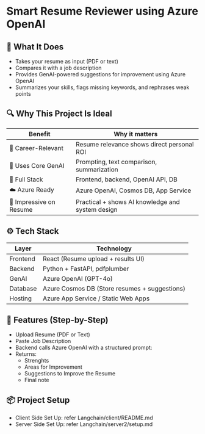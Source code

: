 ﻿# Smart Resume Reviewer using Azure OpenAI

## 🧠 What It Does
- Takes your resume as input (PDF or text)
- Compares it with a job description
- Provides GenAI-powered suggestions for improvement using Azure OpenAI
- Summarizes your skills, flags missing keywords, and rephrases weak points

## 🔍 Why This Project Is Ideal
| Benefit                | Why it matters                                      |
|------------------------|-----------------------------------------------------|
| 💼 Career-Relevant     | Resume relevance shows direct personal ROI          |
| 🧠 Uses Core GenAI     | Prompting, text comparison, summarization           |
| 🔄 Full Stack          | Frontend, backend, OpenAI API, DB                   |
| ☁️ Azure Ready         | Azure OpenAI, Cosmos DB, App Service                |
| 📄 Impressive on Resume| Practical + shows AI knowledge and system design    |

## ⚙️ Tech Stack
| Layer      | Technology                                    |
|------------|-----------------------------------------------|
| Frontend   | React (Resume upload + results UI)            |
| Backend    | Python + FastAPI, pdfplumber                  |
| GenAI      | Azure OpenAI (GPT-4o)                         |
| Database   | Azure Cosmos DB (Store resumes + suggestions) |
| Hosting    | Azure App Service / Static Web Apps           |

## 🧪 Features (Step-by-Step)
- Upload Resume (PDF or Text)
- Paste Job Description
- Backend calls Azure OpenAI with a structured prompt:
- Returns:
  - Strenghts
  - Areas for Improvement
  - Suggestions to Improve the Resume
  - Final note


 ## 📦 Project Setup 
 - Client Side Set Up: refer Langchain/client/README.md
 - Server Side Set Up: refer Langchain/server2/setup.md
